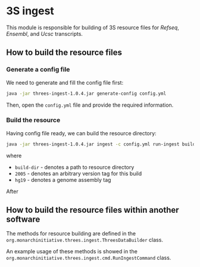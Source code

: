 # 3S ingest

This module is responsible for building of 3S resource files for *Refseq*, *Ensembl*, and *Ucsc* transcripts.

## How to build the resource files

### Generate a config file
We need to generate and fill the config file first:

```bash
java -jar threes-ingest-1.0.4.jar generate-config config.yml
``` 

Then, open the `config.yml` file and provide the required information. 

### Build the resource
Having config file ready, we can build the resource directory:

```bash
java -jar threes-ingest-1.0.4.jar ingest -c config.yml run-ingest build-dir 2005 hg19
```
where
- `build-dir` - denotes a path to resource directory
- `2005` - denotes an arbitrary version tag for this build
- `hg19` - denotes a genome assembly tag 

After 

## How to build the resource files within another software

The methods for resource building are defined in the `org.monarchinitiative.threes.ingest.ThreesDataBuilder` class. 

An example usage of these methods is showed in the `org.monarchinitiative.threes.ingest.cmd.RunIngestCommand` class.
